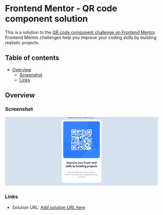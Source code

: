 # Frontend Mentor - QR code component solution

This is a solution to the [QR code component challenge on Frontend Mentor](https://www.frontendmentor.io/challenges/qr-code-component-iux_sIO_H). Frontend Mentor challenges help you improve your coding skills by building realistic projects.

## Table of contents

- [Overview](#overview)
  - [Screenshot](#screenshot)
  - [Links](#links)

## Overview

### Screenshot

![](images/PageScreenshot.png)

### Links

- Solution URL: [Add solution URL here](https://loluva.github.io/FrontEndMentor_QRCodeComponent/)

